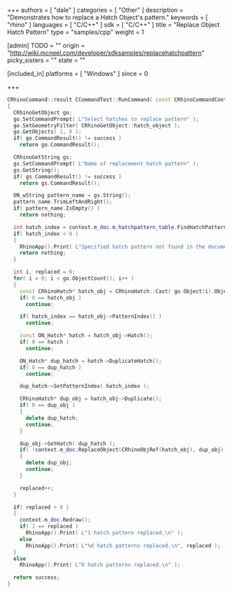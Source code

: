 +++
authors = [ "dale" ]
categories = [ "Other" ]
description = "Demonstrates how to replace a Hatch Object's pattern."
keywords = [ "rhino" ]
languages = [ "C/C++" ]
sdk = [ "C/C++" ]
title = "Replace Object Hatch Pattern"
type = "samples/cpp"
weight = 1

[admin]
TODO = ""
origin = "http://wiki.mcneel.com/developer/sdksamples/replacehatchpattern"
picky_sisters = ""
state = ""

[included_in]
platforms = [ "Windows" ]
since = 0

+++

```cpp
CRhinoCommand::result CCommandTest::RunCommand( const CRhinoCommandContext& context )
{
  CRhinoGetObject go;
  go.SetCommandPrompt( L"Select hatches to replace pattern" );
  go.SetGeometryFilter( CRhinoGetObject::hatch_object );
  go.GetObjects( 1, 0 );
  if( go.CommandResult() != success )
    return go.CommandResult();

  CRhinoGetString gs;
  gs.SetCommandPrompt( L"Name of replacement hatch pattern" );
  gs.GetString();
  if( gs.CommandResult() != success )
    return gs.CommandResult();

  ON_wString pattern_name = gs.String();
  pattern_name.TrimLeftAndRight();
  if( pattern_name.IsEmpty() )
    return nothing;

  int hatch_index = context.m_doc.m_hatchpattern_table.FindHatchPattern( pattern_name );
  if( hatch_index < 0 )
  {
    RhinoApp().Print( L"Specified hatch pattern not found in the document.\n" );
    return nothing;
  }

  int i, replaced = 0;
  for( i = 0; i < go.ObjectCount(); i++ )
  {
    const CRhinoHatch* hatch_obj = CRhinoHatch::Cast( go.Object(i).Object() );
    if( 0 == hatch_obj )
      continue;

    if( hatch_index == hatch_obj->PatternIndex() )
      continue;

    const ON_Hatch* hatch = hatch_obj->Hatch();
    if( 0 == hatch )
      continue;

    ON_Hatch* dup_hatch = hatch->DuplicateHatch();
    if( 0 == dup_hatch )
      continue;

    dup_hatch->SetPatternIndex( hatch_index );

    CRhinoHatch* dup_obj = hatch_obj->Duplicate();
    if( 0 == dup_obj )
    {
      delete dup_hatch;
      continue;
    }

    dup_obj->SetHatch( dup_hatch );
    if( !context.m_doc.ReplaceObject(CRhinoObjRef(hatch_obj), dup_obj) )
    {
      delete dup_obj;
      continue;
    }

    replaced++;
  }

  if( replaced > 0 )
  {
    context.m_doc.Redraw();
    if( 1 == replaced )
      RhinoApp().Print( L"1 hatch pattern replaced.\n" );
    else
      RhinoApp().Print( L"%d hatch patterns replaced.\n", replaced );
  }
  else
    RhinoApp().Print( L"0 hatch patterns replaced.\n" );

  return success;
}
```
